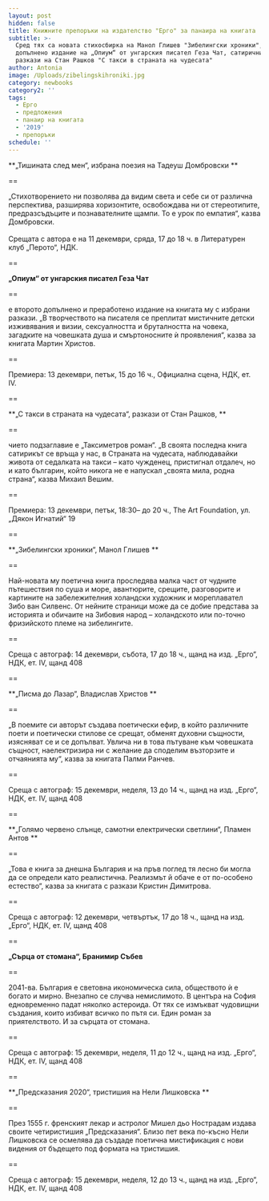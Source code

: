 ```yaml
---
layout: post
hidden: false
title: Книжните препоръки на издателство "Ерго" за панаира на книгата
subtitle: >-
  Сред тях са новата стихосбирка на Манол Глишев "Зибелингски хроники", второто
  допълнено издание на „Опиум“ от унгарския писател Геза Чат, сатиричните
  разкази на Стан Рашков "С такси в страната на чудесата"
author: Antonia
image: /Uploads/zibelingskihroniki.jpg
category: newbooks
category2: ''
tags:
  - Ерго
  - предложения
  - панаир на книгата
  - '2019'
  - препоръки
schedule: ''
---
```

**„Тишината след мен“, избрана поезия на Тадеуш Домбровски **

\==

„Стихотворението ни позволява да видим света и себе си от различна перспектива, разширява хоризонтите, освобождава ни от стереотипите, предразсъдъците и познавателните щампи. То е урок по емпатия“, казва Домбровски. \
\
Срещата с автора е на 11 декември, сряда, 17 до 18 ч. в Литературен клуб „Перото“, НДК. 

\==

**„Опиум“ от унгарския писател Геза Чат**

\==

е второто допълнено и преработено издание на книгата му с избрани разкази. „В творчеството на писателя се преплитат мистичните детски изживявания и визии, сексуалността и бруталността на човека, загадките на човешката душа и смъртоносните ѝ проявления“, казва за книгата Мартин Христов. 

\==

Премиера: 13 декември, петък, 15 до 16 ч., Официална сцена, НДК, ет. IV. 

\==

**„С такси в страната на чудесата“, разкази от Стан Рашков, **

\==

чието подзаглавие е „Таксиметров роман“. „В своята последна книга сатирикът се връща у нас, в Страната на чудесата, наблюдавайки живота от седалката на такси – като чужденец, пристигнал отдалеч, но и като българин, който никога не е напускал „своята мила, родна страна“, казва Михаил Вешим. 

\==

Премиера: 13 декември, петък, 18:30– до 20 ч., The Art Foundation, ул. „Дякон Игнатий“ 19

\==

**„Зибелингски хроники“, Манол Глишев **

\==

Най-новата му поетична книга проследява малка част от чудните пътешествия по суша и море, авантюрите, срещите, разговорите и картините на забележителния холандски художник и мореплавател Зибо ван Силвенс. От нейните страници може да се добие представа за историята и обичаите на Зибовия народ – холандското или по-точно фризийското племе на зибелингите.

\==

Среща с автограф: 14 декември, събота, 17 до 18 ч., щанд на изд. „Ерго“, НДК, ет. IV, щанд 408

\==

**„Писма до Лазар“, Владислав Христов **

\==

„В поемите си авторът създава поетически ефир, в който различните поети и поетически стилове се срещат, обменят духовни същности, изясняват се и се допълват. Увлича ни в това пътуване към човешката същност, наелектризира ни с желание да споделим възторзите и отчаянията му“, казва за книгата Палми Ранчев.

\==

Среща с автограф: 15 декември, неделя, 13 до 14 ч., щанд на изд. „Ерго“, НДК, ет. IV, щанд 408

\==

**„Голямо червено слънце, самотни електрически светлини“, Пламен Антов **

\==

„Това е книга за днешна България и на пръв поглед тя лесно би могла да се определи като реалистична. Реализмът й обаче е от по-особено естество“, казва за книгата с разкази Кристин Димитрова.

\==

Среща с автограф: 12 декември, четвъртък, 17 до 18 ч., щанд на изд. „Ерго“, НДК, ет. IV, щанд 408

\==

**„Сърца от стомана“, Бранимир Събев** 

\==

2041-ва. България е световна икономическа сила, обществото ѝ е богато и мирно. Внезапно се случва немислимото. В центъра на София едновременно падат няколко астероида. От тях се измъкват чудовищни създания, които избиват всичко по пътя си. Един роман за приятелството. И за сърцата от стомана.

\==

Среща с автограф: 15 декември, неделя, 11 до 12 ч., щанд на изд. „Ерго“, НДК, ет. IV, щанд 408

\==

**„Предсказания 2020“, тристишия на Нели Лишковска **

\==

През 1555 г. френският лекар и астролог Мишел дьо Нострадам издава своите четиристишия „Предсказания“. Близо пет века по-късно Нели Лишковска се осмелява да създаде поетична мистификация с нови видения от бъдещето под формата на тристишия.

\==

Среща с автограф: 15 декември, неделя, 12 до 13 ч., щанд на изд. „Ерго“, НДК, ет. IV, щанд 408

